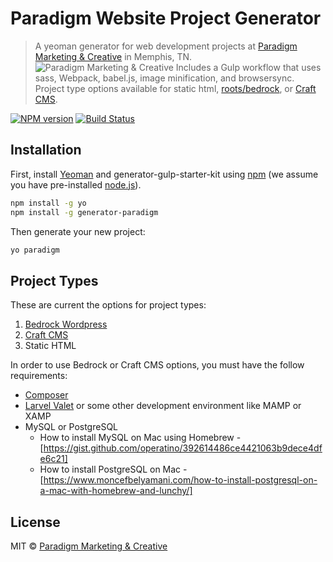 # Paradigm Website Project Generator
> A yeoman generator for web development projects at [Paradigm Marketing & Creative](https://2dimes.com) in Memphis, TN. 
> ![Paradigm Marketing & Creative](https://rawgithub.com/2dimes/generator-paradigm/master/paradigm-logo.svg)
> Includes a Gulp workflow that uses sass, Webpack, babel.js, image minification, and browsersync. Project type options available for static html, [roots/bedrock](https://roots.io/bedrock/), or [Craft CMS](https://craftcms.com/docs/3.x/).

[![NPM version][npm-image]][npm-url] [![Build Status][travis-image]][travis-url]

## Installation

First, install [Yeoman](http://yeoman.io) and generator-gulp-starter-kit using [npm](https://www.npmjs.com/) (we assume you have pre-installed [node.js](https://nodejs.org/)).

```bash
npm install -g yo
npm install -g generator-paradigm
```

Then generate your new project:

```bash
yo paradigm
```

## Project Types
These are current the options for project types:
1. [Bedrock Wordpress](https://roots.io/bedrock/)
2. [Craft CMS](https://craftcms.com/docs/3.x/)
3. Static HTML

In order to use Bedrock or Craft CMS options, you must have the follow requirements:
* [Composer](https://getcomposer.org/)
* [Larvel Valet](https://laravel.com/docs/8.x/valet) or some other development environment like MAMP or XAMP
* MySQL or PostgreSQL
  - How to install MySQL on Mac using Homebrew - [https://gist.github.com/operatino/392614486ce4421063b9dece4dfe6c21]
  - How to install PostgreSQL on Mac - [https://www.moncefbelyamani.com/how-to-install-postgresql-on-a-mac-with-homebrew-and-lunchy/]


## License

MIT © [Paradigm Marketing & Creative](https://2dimes.com)


[npm-image]: https://badge.fury.io/js/generator-paradigm.svg
[npm-url]: https://npmjs.org/package/generator-paradigm
[travis-image]: https://travis-ci.com/2dimes/generator-paradigm.svg?branch=master
[travis-url]: https://travis-ci.com/twitcher07/generator-paradigm
[daviddm-image]: https://david-dm.org/twitcher07/generator-paradigm.svg?theme=shields.io
[daviddm-url]: https://david-dm.org/twitcher07/generator-paradigm
